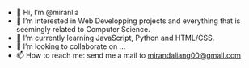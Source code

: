- 👋 Hi, I’m @miranlia
- 👀 I’m interested in Web Developping projects and everything that is seemingly related to Computer Science. 
- 🌱 I’m currently learning JavaScript, Python and HTML/CSS.
- 💞️ I’m looking to collaborate on ...
- 📫 How to reach me: send me a mail to mirandaliang00@gmail.com

<!---
miranlia/miranlia is a ✨ special ✨ repository because its `README.md` (this file) appears on your GitHub profile.
You can click the Preview link to take a look at your changes.
--->

